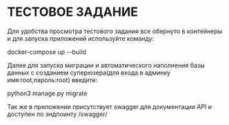 # ТЕСТОВОЕ ЗАДАНИЕ

Для удобства просмотра тестового задания все обернуто в контейнеры и для запуска приложений используйте команду:

docker-compose up --build

Далее для запуска миграции и автоматического наполнения базы данных с созданием суперюзера(для входа в админку имя:root,пароль:root) введите:

python3 manage.py migrate

Так же в приложении присутствует swagger для документации API и доступен по эндпоинту /swagger/
